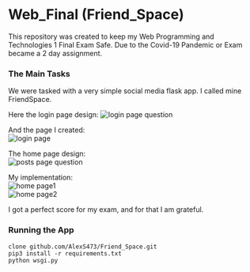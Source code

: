 # Web_Final (Friend_Space)
This repository was created to keep my Web Programming and Technologies 1 Final Exam Safe. 
Due to the Covid-19 Pandemic or Exam became a 2 day assignment. 

### The Main Tasks
We were tasked with a very simple social media flask app. I called mine FriendSpace. 

Here the login page design: 
![login page question](https://github.com/AlexS473/Web_Final/blob/master/Screenshots/qlogin.PNG?raw=true)

And the page I created:   
![login page](https://github.com/AlexS473/Web_Final/blob/master/Screenshots/login.PNG?raw=true)

The home page design:  
![posts page question](https://github.com/AlexS473/Web_Final/blob/master/Screenshots/qposts.PNG?raw=true)

My implementation:   
![home page1](https://github.com/AlexS473/Web_Final/blob/master/Screenshots/home.png?raw=true)  
![home page2](https://github.com/AlexS473/Web_Final/blob/master/Screenshots/home2.PNG?raw=true)

I got a perfect score for my exam, and for that I am grateful. 

### Running the App 
    clone github.com/AlexS473/Friend_Space.git
    pip3 install -r requirements.txt
    python wsgi.py
